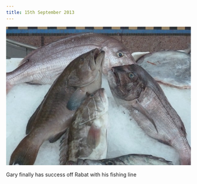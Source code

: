 ```yaml
---
title: 15th September 2013
---
```

<img class="medium-img" src="/img/P1020330.jpg" />

Gary finally has success off Rabat with his fishing line
